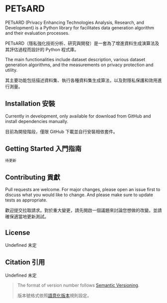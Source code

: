 # PETsARD

PETsARD (Privacy Enhancing Technologies Analysis, Research, and Development) is a Python library for facilitates data generation algorithm and their evaluation processes.

PETsARD（隱私強化技術分析、研究與開發）是一套為了增進資料生成演算法及其評估過程而設計的 Python 程式庫。

The main functionalities include dataset description, various dataset generation algorithms, and the measurements on privacy protection and utility.

其主要功能包括描述資料集、執行各種資料集生成算法，以及對隱私保護和效用進行測量。

## Installation 安裝

Currently in development, only available for download from GitHub and install dependencies manually.

目前為開發階段，僅限 GitHub 下載並自行安裝相依套件。

<!--
Use the package manager [pip](https://pip.pypa.io/en/stable/) to install PETsARD.

使用套件管理系統 [pip](https://pip.pypa.io/en/stable/) 即可安裝 PETsARD。

```bash
pip install PETs-Experiment
```
-->

## Getting Started 入門指南

```python
待更新
```



## Contributing 貢獻

Pull requests are welcome. For major changes, please open an issue first to discuss what you would like to change. And please make sure to update tests as appropriate.

歡迎提交拉取請求。對於重大變更，請先開啟一個議題來討論您想做的改變。並請確保適當地更新測試。



## License

Undefined 未定



## Citation 引用

Undefined 未定



> The format of version number follows [Semantic Versioning](https://semver.org/).
>
> 版本號格式依照[語意化版本](https://semver.org/lang/zh-TW/)規則設定。